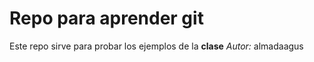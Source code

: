 # Repo para aprender git
Este repo sirve para probar los ejemplos de la **clase**
*Autor:* almadaagus